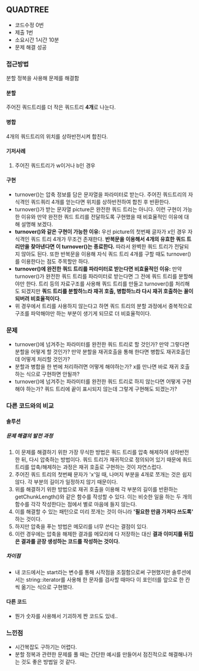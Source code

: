 ## QUADTREE

- 코드수정 0번
- 제출 1번
- 소요시간 1시간 10분
- 문제 해결 성공

### 접근방법
분할 정복을 사용해 문제를 해결함

#### 분할
주어진 쿼드트리를 더 작은 쿼드트리 **4개**로 나눈다.

#### 병합
4개의 쿼드트리의 위치를 상하반전시켜 합친다.

#### 기저사례
1. 주어진 쿼드트리가 w이거나 b인 경우

#### 구현
- turnover()는 압축 정보를 담은 문자열을 파라미터로 받는다. 주어진 쿼드트리의 자식격인 쿼드쿼리 4개를 얻는다면 위치를 상하반전하여 합친 후 반환한다.
- turnover()가 받는 문자열 picture은 완전한 쿼드 트리는 아니다. 이런 구현이 가능한 이유와 만약 완전한 쿼드 트리를 전달하도록 구현했을 때 비효율적인 이유에 대해 설명해 보겠다.
- **turnover()와 같은 구현이 가능한 이유:** 우선 picture의 첫번째 글자가 x인 경우 자식격인 쿼드 트리 4개가 무조건 존재한다. **반복문을 이용해서 4개의 유효한 쿼드 트리만을 찾아낸다면 이 turnover()는 종료한다.** 따라서 완벽한 쿼드 트리가 전달되지 않아도 된다. 또한 반복문을 이용해 자식 쿼드 트리 4개를 구할 때도 turnover()를 이용한다는 점도 주목할만 하다.
- **turnover()에 완전한 쿼드 트리를 파라미터로 받는다면 비효율적인 이유:** 만약 turnover()가 완전한 쿼드 트리를 파라미터로 받는다면 그 전에 쿼드 트리를 분할해야만 한다. 트리 등의 자료구조를 사용해 쿼드 트리를 만들고 turnover()를 처리해도 되겠지만 **쿼드 트리를 분할하느라 재귀 호출, 병합하느라 다시 재귀 호출하는 꼴이 되버려 비효율적이다.**
- 위 경우에서 트리를 사용하지 않는다고 하면 쿼드 트리의 분할 과정에서 중복적으로 구조를 파악해야만 하는 부분이 생기게 되므로 더 비효율적이다. 

### 문제
- turnover()에 넘겨주는 파라미터를 완전한 쿼드 트리로 할 것인가? 만약 그렇다면 분할을 어떻게 할 것인가? 만약 분할을 재귀호출을 통해 한다면 병합도 재귀호출인데 어떻게 처리할 것인가?
- 분할과 병합을 한 번에 처리하려면 어떻게 해야하는가? x를 만나면 바로 재귀 호출하는 식으로 구현하면 안될까? 
- turnover()에 넘겨주는 파라미터를 완전한 쿼드 트리로 하지 않는다면 어떻게 구현해야 하는가? 쿼드 트리에 끝이 표시되지 않는데 그렇게 구현해도 되겠는가?

### 다른 코드와의 비교

#### 솔루션

##### 문제 해결의 발전 과정
1. 이 문제를 해결하기 위한 가장 무식한 방법은 쿼드 트리를 압축 해제하여 상하반전한 뒤, 다시 압축하는 방법이다. 쿼드 트리가 재귀적으로 정의되어 있기 때문에 쿼드 트리를 압축/해제하는 과정은 재귀 호출로 구현하는 것이 자연스럽다.
2. 주어진 쿼드 트리의 첫번째 문자가 'x'일 때, 나머지 부분을 4개로 쪼개는 것은 쉽지 않다. 각 부분의 길이가 일정하지 않기 때문이다.
3. 위를 해결하기 위한 방법으로 재귀 호출을 이용해 각 부분의 길이를 반환하는 getChunkLength()와 같은 함수를 작성할 수 있다. 이는 비슷한 일을 하는 두 개의 함수를 각각 작성한다는 점에서 별로 마음에 들지 않는다.
4. 이를 해결할 수 있는 패턴으로 미리 쪼개는 것이 아니라 **'필요한 만큼 가져다 쓰도록'** 하는 것이다.
5. 하지만 압축을 푸는 방법은 메모리를 너무 쓴다는 결점이 있다.
6. 이런 경우에는 압축을 해제한 결과를 메모리에 다 저장하는 대신 **결과 이미지를 뒤집은 결과를 곧장 생성하는 코드를 작성하는 것이다.**

##### 차이점
- 내 코드에서는 start라는 변수를 통해 시작점을 조절함으로써 구현했지만 솔루션에서는 string::iterator를 사용해 한 문자를 검사할 때마다 이 포인터를 앞으로 한 칸씩 옮기는 식으로 구현했다.


#### 다른 코드
- 뭔가 숫자를 사용해서 기괴하게 짠 코드도 있네..


### 느낀점
- 시간복잡도 구하기는 어렵다.
- 분할 정복과 관련한 문제를 풀 때는 간단한 예시를 만들어서 점진적으로 해결해나가는 것도 좋은 방법일 것 같다.
 